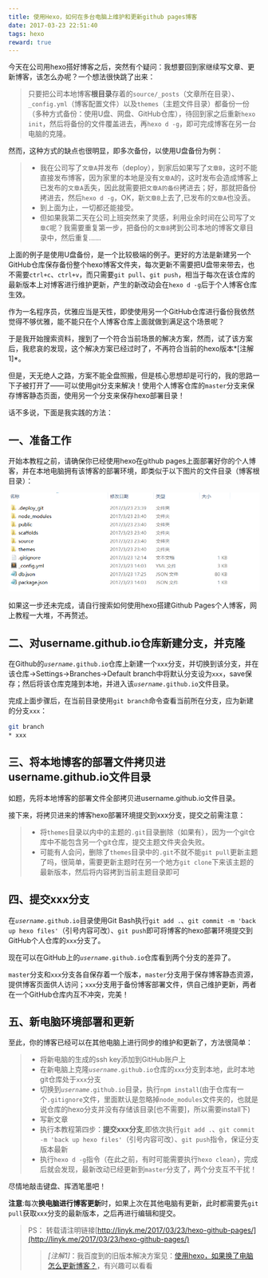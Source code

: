 ```yaml
---
title: 使用Hexo，如何在多台电脑上维护和更新github pages博客
date: 2017-03-23 22:51:40
tags: hexo
reward: true
---
```


今天在公司用hexo搭好博客之后，突然有个疑问：我想要回到家继续写文章、更新博客，该怎么办呢？一个想法很快跳了出来：

>只要把公司本地博客**根目录**存着的`source/_posts`（文章所在目录）、`_config.yml`（博客配置文件）以及`themes`（主题文件目录）都备份一份（多种方式备份：使用U盘、网盘、GitHub仓库），待回到家之后重新`hexo init`，然后将备份的文件覆盖进去，再`hexo d -g`，即可完成博客在另一台电脑的克隆。

然而，这种方式的缺点也很明显，即多次备份，以使用U盘备份为例：

<!-- more -->

>* 我在公司写了`文章A`并发布（deploy），到家后如果写了`文章B`，这时不能直接发布博客，因为家里的本地是没有`文章A`的，这时发布会造成博客上已发布的`文章A`丢失，因此就需要把`文章A的备份`拷进去；好，那就把备份拷进去，然后`hexo d -g`，OK，新`文章B`上去了,已发布的`文章A`也没丢。
>* 到上面为止，一切都还能接受。
>* 但如果我第二天在公司上班突然来了灵感，利用业余时间在公司写了`文章C`呢？我需要重复第一步，把备份的`文章B`拷到公司本地的博客文章目录中，然后重复......

上面的例子是使用U盘备份，是一个比较极端的例子。更好的方法是新建另一个GitHub仓库保存备份整个hexo博客文件夹，每次更新不需要把U盘带来带去，也不需要`ctrl+c`、`ctrl+v`，而只需要`git pull`、`git push`，相当于每次在该仓库的最新版本上对博客进行维护更新，产生的新改动会在`hexo d -g`后于个人博客仓库生效。

作为一名程序员，优雅应当是天性，即使使用另一个GitHub仓库进行备份我依然觉得不够优雅，能不能只在个人博客仓库上面就做到满足这个场景呢？

于是我开始搜索资料，搜到了一个符合当前场景的解决方案，然而，试了该方案后，我悲哀的发现，这个解决方案已经过时了，不再符合当前的hexo版本*[注解1]*。

但是，天无绝人之路，方案不能全盘照搬，但是核心思想却是可行的，我的思路一下子被打开了——可以使用git分支来解决！使用个人博客仓库的`master`分支来保存博客静态页面，使用另一个分支来保存hexo部署目录！

话不多说，下面是我实践的方法：

一、准备工作
---

开始本教程之前，请确保你已经使用hexo在github pages上面部署好你的个人博客，并在本地电脑拥有该博客的部署环境，即类似于以下图片的文件目录（博客根目录）：

![hexo-github-pages博客部署环境文件目录](/images/9U31M0VVJ.png)

如果这一步还未完成，请自行搜索如何使用hexo搭建Github Pages个人博客，网上教程一大堆，不再赘述。

二、对username.github.io仓库新建分支，并克隆
---

在Github的<code>*username*.github.io</code>仓库上新建一个`xxx`分支，并切换到该分支，并在该仓库->Settings->Branches->Default branch中将默认分支设为`xxx`，save保存；然后将该仓库克隆到本地，并进入该<code>*username*.github.io</code>文件目录。

完成上面步骤后，在当前目录使用`git branch`命令查看当前所在分支，应为新建的分支`xxx`：

```bash
git branch
* xxx
```

三、将本地博客的部署文件拷贝进username.github.io文件目录
---

如题，先将本地博客的部署文件全部拷贝进username.github.io文件目录。

接下来，将拷贝进来的博客hexo部署环境提交到xxx分支，提交之前需注意：

>* 将`themes`目录以内中的主题的`.git`目录删除（如果有），因为一个git仓库中不能包含另一个git仓库，提交主题文件夹会失败。
>* 可能有人会问，删除了`themes`目录中的`.git`不就不能`git pull`更新主题了吗，很简单，需要更新主题时在另一个地方`git clone`下来该主题的最新版本，然后将内容拷到当前主题目录即可

四、提交xxx分支
---

在<code>*username*.github.io</code>目录使用Git Bash执行`git add .`、`git commit -m 'back up hexo files'`（引号内容可改）、`git push`即可将博客的hexo部署环境提交到GitHub个人仓库的`xxx`分支了。

现在可以在GitHub上的<code>*username*.github.io</code>仓库看到两个分支的差异了。

`master`分支和`xxx`分支各自保存着一个版本，`master`分支用于保存博客静态资源，提供博客页面供人访问；`xxx`分支用于备份博客部署文件，供自己维护更新，两者在一个GitHub仓库内互不冲突，完美！

五、新电脑环境部署和更新
---

至此，你的博客已经可以在其他电脑上进行同步的维护和更新了，方法很简单：

>* 将新电脑的生成的ssh key添加到GitHub账户上
>* 在新电脑上克隆<code>*username*.github.io</code>仓库的`xxx`分支到本地，此时本地git仓库处于`xxx`分支
>* 切换到<code>*username*.github.io</code>目录，执行`npm install`(由于仓库有一个`.gitignore`文件，里面默认是忽略掉`node_modules`文件夹的，也就是说仓库的hexo分支并没有存储该目录[也不需要]，所以需要install下)
>* 写新文章
>* 执行本教程第四步：**提交xxx分支**,即依次执行`git add .`、`git commit -m 'back up hexo files'`（引号内容可改）、`git push`指令，保证分支版本最新
>* 执行`hexo d -g`指令（在此之前，有时可能需要执行`hexo clean`），完成后就会发现，最新改动已经更新到`master`分支了，两个分支互不干扰！

尽情地敲击键盘、挥洒笔墨吧！

**注意**:每次**换电脑进行博客更新**时，如果上次在其他电脑有更新，此时都需要先`git pull`获取`xxx`分支的最新版本，之后再进行编辑和提交。





>PS：
>转载请注明链接[http://linyk.me/2017/03/23/hexo-github-pages/](http://linyk.me/2017/03/23/hexo-github-pages/)
>>*[注解1]*：我百度到的旧版本解决方案见：[使用hexo，如果换了电脑怎么更新博客？](https://www.zhihu.com/question/21193762)，有兴趣可以看看